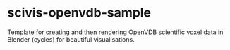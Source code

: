 # scivis-openvdb-sample
Template for creating and then rendering OpenVDB scientific voxel data in Blender (cycles) for beautiful visualisations.
